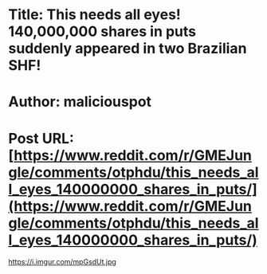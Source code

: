 # Title: This needs all eyes! 140,000,000 shares in puts suddenly appeared in two Brazilian SHF!
# Author: maliciouspot
# Post URL: [https://www.reddit.com/r/GMEJungle/comments/otphdu/this_needs_all_eyes_140000000_shares_in_puts/](https://www.reddit.com/r/GMEJungle/comments/otphdu/this_needs_all_eyes_140000000_shares_in_puts/)


https://i.imgur.com/mpGsdUt.jpg